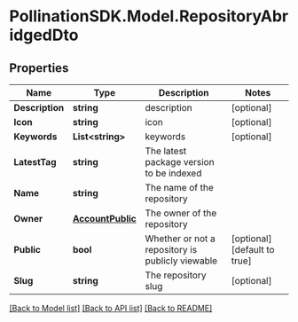 
# PollinationSDK.Model.RepositoryAbridgedDto

## Properties

Name | Type | Description | Notes
------------ | ------------- | ------------- | -------------
**Description** | **string** | description | [optional] 
**Icon** | **string** | icon | [optional] 
**Keywords** | **List&lt;string&gt;** | keywords | [optional] 
**LatestTag** | **string** | The latest package version to be indexed | 
**Name** | **string** | The name of the repository | 
**Owner** | [**AccountPublic**](AccountPublic.md) | The owner of the repository | 
**Public** | **bool** | Whether or not a repository is publicly viewable | [optional] [default to true]
**Slug** | **string** | The repository slug | [optional] 

[[Back to Model list]](../README.md#documentation-for-models)
[[Back to API list]](../README.md#documentation-for-api-endpoints)
[[Back to README]](../README.md)

